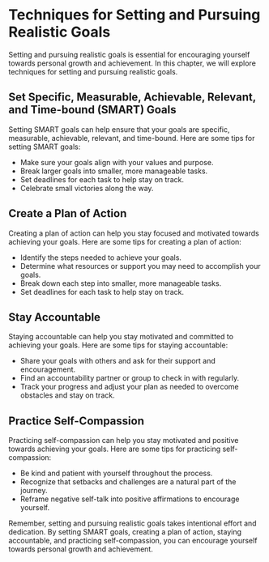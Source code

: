 Techniques for Setting and Pursuing Realistic Goals
==================================================================================================

Setting and pursuing realistic goals is essential for encouraging yourself towards personal growth and achievement. In this chapter, we will explore techniques for setting and pursuing realistic goals.

Set Specific, Measurable, Achievable, Relevant, and Time-bound (SMART) Goals
----------------------------------------------------------------------------

Setting SMART goals can help ensure that your goals are specific, measurable, achievable, relevant, and time-bound. Here are some tips for setting SMART goals:

* Make sure your goals align with your values and purpose.
* Break larger goals into smaller, more manageable tasks.
* Set deadlines for each task to help stay on track.
* Celebrate small victories along the way.

Create a Plan of Action
-----------------------

Creating a plan of action can help you stay focused and motivated towards achieving your goals. Here are some tips for creating a plan of action:

* Identify the steps needed to achieve your goals.
* Determine what resources or support you may need to accomplish your goals.
* Break down each step into smaller, more manageable tasks.
* Set deadlines for each task to help stay on track.

Stay Accountable
----------------

Staying accountable can help you stay motivated and committed to achieving your goals. Here are some tips for staying accountable:

* Share your goals with others and ask for their support and encouragement.
* Find an accountability partner or group to check in with regularly.
* Track your progress and adjust your plan as needed to overcome obstacles and stay on track.

Practice Self-Compassion
------------------------

Practicing self-compassion can help you stay motivated and positive towards achieving your goals. Here are some tips for practicing self-compassion:

* Be kind and patient with yourself throughout the process.
* Recognize that setbacks and challenges are a natural part of the journey.
* Reframe negative self-talk into positive affirmations to encourage yourself.

Remember, setting and pursuing realistic goals takes intentional effort and dedication. By setting SMART goals, creating a plan of action, staying accountable, and practicing self-compassion, you can encourage yourself towards personal growth and achievement.
